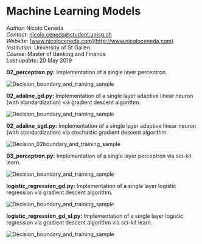 # Machine Learning Models

*Author*: Nicolo Ceneda \
*Contact*: nicolo.ceneda@student.unisg.ch \
*Website*: [www.nicoloceneda.com](http://www.nicoloceneda.com) \
*Institution*: University of St Gallen \
*Course*: Master of Banking and Finance \
*Last update*: 20 May 2019

**02_perceptron.py:** Implementation of a single layer perceptron.

![Decision_boundary_and_training_sample](https://user-images.githubusercontent.com/47401951/58278438-53741f00-7d9c-11e9-8cfe-85ac8047429d.png)

**02_adaline_gd.py:** Implementation of a single layer adaptive linear neuron (with standardization) via gradient descent algorithm.

![Decision_boundary_and_training_sample](https://user-images.githubusercontent.com/47401951/58278465-60910e00-7d9c-11e9-80fe-7ebd10c67735.png)

**02_adaline_sgd.py:** Implementation of a single layer adaptive linear neuron (with standardization) via stochastic gradient descent algorithm.

![Decision_02boundary_and_training_sample](https://user-images.githubusercontent.com/47401951/58278487-6c7cd000-7d9c-11e9-95b9-525be8be917c.png)

**03_perceptron.py:** Implementation of a single layer perceptron via sci-kit learn.

![Decision_boundary_and_training_sample](https://user-images.githubusercontent.com/47401951/58278502-7a325580-7d9c-11e9-824f-47df270c477f.png)

**logistic_regression_gd.py:** Implementation of a single layer logistic regression via gradient descent algorithm.

![Decision_boundary_and_training_sample](https://user-images.githubusercontent.com/47401951/58278607-b2399880-7d9c-11e9-9a3c-7c7ba4ad290a.png)

**logistic_regression_gd_sl.py:** Implementation of a single layer logistic regression via gradient descent algorithm via sci-kit learn.


![Decision_boundary_and_training_sample](https://user-images.githubusercontent.com/47401951/58281144-b4065a80-7da2-11e9-8aea-f381de7342a1.png)
